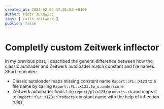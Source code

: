 ```yaml
---
created_at: 2024-02-06 17:01:52 +0100
author: Piotr Jurewicz
tags: [ rails zeitwerk ]
publish: false
---
```


# Completly custom Zeitwerk inflector

In my previous post, I described the general difference between how the classic autolader and Zeitwerk autoloader match
constant and file names. Short reminder:

- Classic autoloader maps missing constant name `Raport::PL::X123` to a file name by
  calling `Raport::PL::X123.to_s.underscore`
- Zeitwerk autoloader finds `lib/report/pl/x123/products.rb` and maps it to `Report::PL::X123::Products` constant name
  with the help of inflection rules
